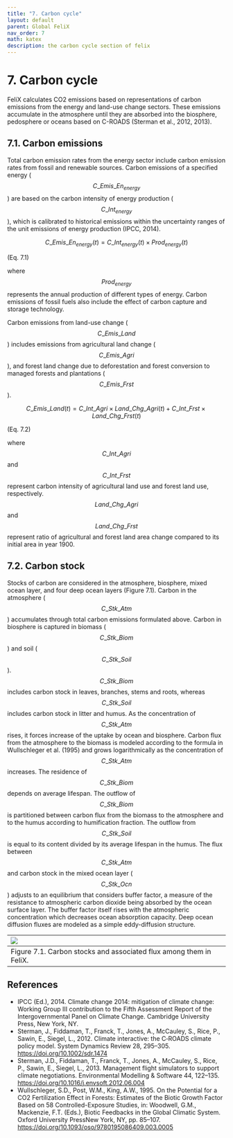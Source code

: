 ```yaml
---
title: "7. Carbon cycle"
layout: default
parent: Global FeliX
nav_order: 7
math: katex
description: the carbon cycle section of felix
---
```


# 7. Carbon cycle
FeliX calculates CO2 emissions based on representations of carbon emissions from the energy and land-use change sectors. These emissions accumulate in the atmosphere until they are absorbed into the biosphere, pedosphere or oceans based on C-ROADS (Sterman et al., 2012, 2013).

## 7.1. Carbon emissions
Total carbon emission rates from the energy sector include carbon emission rates from fossil and renewable sources. Carbon emissions of a specified energy ($$C\_Emis\_En_{energy}$$) are based on the carbon intensity of energy production ($$C\_Int_{energy}$$), which is calibrated to historical emissions within the uncertainty ranges of the unit emissions of energy production (IPCC, 2014).

$$
C\_Emis\_En_{energy}(t) = C\_Int_{energy}(t) \times Prod_{energy}(t)
$$

(Eq. 7.1)

where $$Prod_{energy}$$ represents the annual production of different types of energy. Carbon emissions of fossil fuels also include the effect of carbon capture and storage technology.

Carbon emissions from land-use change ($$C\_Emis\_Land$$) includes emissions from agricultural land change ($$C\_Emis\_Agri$$), and forest land change due to deforestation and forest conversion to managed forests and plantations ($$C\_Emis\_Frst$$).

$$
C\_Emis\_Land(t) = 
    C\_Int\_Agri \times Land\_Chg\_Agri(t) +
    C\_Int\_Frst \times Land\_Chg\_Frst(t)
$$

(Eq. 7.2)

where $$C\_Int\_Agri$$ and $$C\_Int\_Frst$$ represent carbon intensity of agricultural land use and forest land use, respectively. $$Land\_Chg\_Agri$$ and $$Land\_Chg\_Frst$$ represent ratio of agricultural and forest land area change compared to its initial area in year 1900.

## 7.2. Carbon stock
Stocks of carbon are considered in the atmosphere, biosphere, mixed ocean layer, and four deep ocean layers (Figure 7.1). Carbon in the atmosphere ($$C\_Stk\_Atm$$) accumulates through total carbon emissions formulated above. Carbon in biosphere is captured in biomass ($$C\_Stk\_Biom$$) and soil ($$C\_Stk\_Soil$$). $$C\_Stk\_Biom$$ includes carbon stock in leaves, branches, stems and roots, whereas $$C\_Stk\_Soil$$ includes carbon stock in litter and humus. As the concentration of $$C\_Stk\_Atm$$ rises, it forces increase of the uptake by ocean and biosphere. Carbon flux from the atmosphere to the biomass is modeled according to the formula in Wullschleger et al. (1995) and grows logarithmically as the concentration of $$C\_Stk\_Atm$$ increases. The residence of $$C\_Stk\_Biom$$ depends on average lifespan. The outflow of $$C\_Stk\_Biom$$ is partitioned between carbon flux from the biomass to the atmosphere and to the humus according to humification fraction. The outflow from $$C\_Stk\_Soil$$ is equal to its content divided by its average lifespan in the humus. The flux between $$C\_Stk\_Atm$$ and carbon stock in the mixed ocean layer ($$C\_Stk\_Ocn$$) adjusts to an equilibrium that considers buffer factor, a measure of the resistance to atmospheric carbon dioxide being absorbed by the ocean surface layer. The buffer factor itself rises with the atmospheric concentration which decreases ocean absorption capacity. Deep ocean diffusion fluxes are modeled as a simple eddy-diffusion structure.

|[![](images/7_carbon_stock.png)](images/7_carbon_stock.png)
|:--|
|Figure 7.1. Carbon stocks and associated flux among them in FeliX.|

## References
- IPCC (Ed.), 2014. Climate change 2014: mitigation of climate change: Working Group III contribution to the Fifth Assessment Report of the Intergovernmental Panel on Climate Change. Cambridge University Press, New York, NY.
- Sterman, J., Fiddaman, T., Franck, T., Jones, A., McCauley, S., Rice, P., Sawin, E., Siegel, L., 2012. Climate interactive: the C‐ROADS climate policy model. System Dynamics Review 28, 295–305. https://doi.org/10.1002/sdr.1474
- Sterman, J.D., Fiddaman, T., Franck, T., Jones, A., McCauley, S., Rice, P., Sawin, E., Siegel, L., 2013. Management flight simulators to support climate negotiations. Environmental Modelling & Software 44, 122–135. https://doi.org/10.1016/j.envsoft.2012.06.004
- Wullschleger, S.D., Post, W.M., King, A.W., 1995. On the Potential for a CO2 Fertilization Effect in Forests: Estimates of the Biotic Growth Factor Based on 58 Controlled-Exposure Studies, in: Woodwell, G.M., Mackenzie, F.T. (Eds.), Biotic Feedbacks in the Global Climatic System. Oxford University PressNew York, NY, pp. 85–107. https://doi.org/10.1093/oso/9780195086409.003.0005
